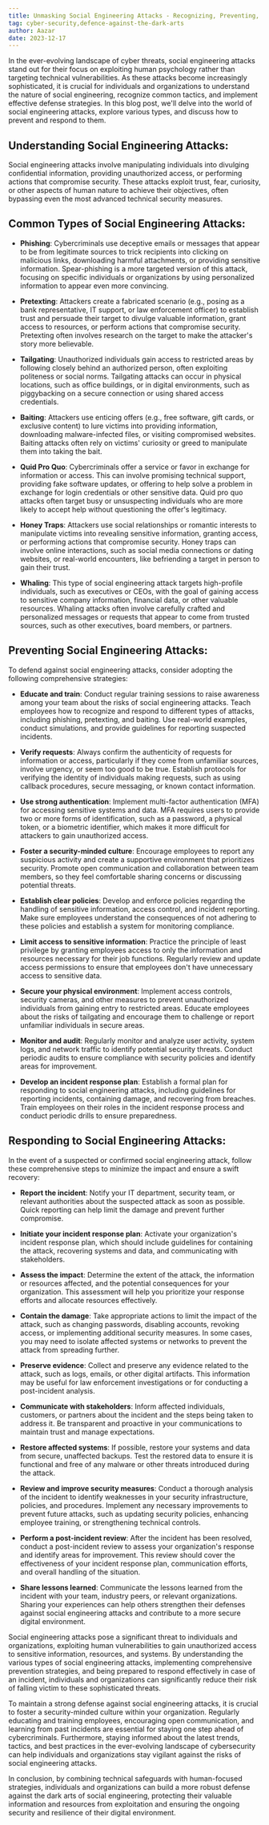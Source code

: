 ```yaml
---
title: Unmasking Social Engineering Attacks - Recognizing, Preventing, and Responding
tag: cyber-security,defence-against-the-dark-arts
author: Aazar
date: 2023-12-17
---
```


In the ever-evolving landscape of cyber threats, social engineering attacks stand out for their focus on exploiting human psychology rather than targeting technical vulnerabilities. As these attacks become increasingly sophisticated, it is crucial for individuals and organizations to understand the nature of social engineering, recognize common tactics, and implement effective defense strategies. In this blog post, we'll delve into the world of social engineering attacks, explore various types, and discuss how to prevent and respond to them.

## Understanding Social Engineering Attacks:

Social engineering attacks involve manipulating individuals into divulging confidential information, providing unauthorized access, or performing actions that compromise security. These attacks exploit trust, fear, curiosity, or other aspects of human nature to achieve their objectives, often bypassing even the most advanced technical security measures.

## Common Types of Social Engineering Attacks:

- **Phishing**: Cybercriminals use deceptive emails or messages that appear to be from legitimate sources to trick recipients into clicking on malicious links, downloading harmful attachments, or providing sensitive information. Spear-phishing is a more targeted version of this attack, focusing on specific individuals or organizations by using personalized information to appear even more convincing.

- **Pretexting**: Attackers create a fabricated scenario (e.g., posing as a bank representative, IT support, or law enforcement officer) to establish trust and persuade their target to divulge valuable information, grant access to resources, or perform actions that compromise security. Pretexting often involves research on the target to make the attacker's story more believable.

- **Tailgating**: Unauthorized individuals gain access to restricted areas by following closely behind an authorized person, often exploiting politeness or social norms. Tailgating attacks can occur in physical locations, such as office buildings, or in digital environments, such as piggybacking on a secure connection or using shared access credentials.

- **Baiting**: Attackers use enticing offers (e.g., free software, gift cards, or exclusive content) to lure victims into providing information, downloading malware-infected files, or visiting compromised websites. Baiting attacks often rely on victims' curiosity or greed to manipulate them into taking the bait.

- **Quid Pro Quo**: Cybercriminals offer a service or favor in exchange for information or access. This can involve promising technical support, providing fake software updates, or offering to help solve a problem in exchange for login credentials or other sensitive data. Quid pro quo attacks often target busy or unsuspecting individuals who are more likely to accept help without questioning the offer's legitimacy.

- **Honey Traps**: Attackers use social relationships or romantic interests to manipulate victims into revealing sensitive information, granting access, or performing actions that compromise security. Honey traps can involve online interactions, such as social media connections or dating websites, or real-world encounters, like befriending a target in person to gain their trust.

- **Whaling**: This type of social engineering attack targets high-profile individuals, such as executives or CEOs, with the goal of gaining access to sensitive company information, financial data, or other valuable resources. Whaling attacks often involve carefully crafted and personalized messages or requests that appear to come from trusted sources, such as other executives, board members, or partners.

## Preventing Social Engineering Attacks:

To defend against social engineering attacks, consider adopting the following comprehensive strategies:

- **Educate and train**: Conduct regular training sessions to raise awareness among your team about the risks of social engineering attacks. Teach employees how to recognize and respond to different types of attacks, including phishing, pretexting, and baiting. Use real-world examples, conduct simulations, and provide guidelines for reporting suspected incidents.

- **Verify requests**: Always confirm the authenticity of requests for information or access, particularly if they come from unfamiliar sources, involve urgency, or seem too good to be true. Establish protocols for verifying the identity of individuals making requests, such as using callback procedures, secure messaging, or known contact information.

- **Use strong authentication**: Implement multi-factor authentication (MFA) for accessing sensitive systems and data. MFA requires users to provide two or more forms of identification, such as a password, a physical token, or a biometric identifier, which makes it more difficult for attackers to gain unauthorized access.

- **Foster a security-minded culture**: Encourage employees to report any suspicious activity and create a supportive environment that prioritizes security. Promote open communication and collaboration between team members, so they feel comfortable sharing concerns or discussing potential threats.

- **Establish clear policies**: Develop and enforce policies regarding the handling of sensitive information, access control, and incident reporting. Make sure employees understand the consequences of not adhering to these policies and establish a system for monitoring compliance.

- **Limit access to sensitive information**: Practice the principle of least privilege by granting employees access to only the information and resources necessary for their job functions. Regularly review and update access permissions to ensure that employees don't have unnecessary access to sensitive data.

- **Secure your physical environment**: Implement access controls, security cameras, and other measures to prevent unauthorized individuals from gaining entry to restricted areas. Educate employees about the risks of tailgating and encourage them to challenge or report unfamiliar individuals in secure areas.

- **Monitor and audit**: Regularly monitor and analyze user activity, system logs, and network traffic to identify potential security threats. Conduct periodic audits to ensure compliance with security policies and identify areas for improvement.

- **Develop an incident response plan**: Establish a formal plan for responding to social engineering attacks, including guidelines for reporting incidents, containing damage, and recovering from breaches. Train employees on their roles in the incident response process and conduct periodic drills to ensure preparedness.

## Responding to Social Engineering Attacks:

In the event of a suspected or confirmed social engineering attack, follow these comprehensive steps to minimize the impact and ensure a swift recovery:

- **Report the incident**: Notify your IT department, security team, or relevant authorities about the suspected attack as soon as possible. Quick reporting can help limit the damage and prevent further compromise.

- **Initiate your incident response plan**: Activate your organization's incident response plan, which should include guidelines for containing the attack, recovering systems and data, and communicating with stakeholders.

- **Assess the impact**: Determine the extent of the attack, the information or resources affected, and the potential consequences for your organization. This assessment will help you prioritize your response efforts and allocate resources effectively.

- **Contain the damage**: Take appropriate actions to limit the impact of the attack, such as changing passwords, disabling accounts, revoking access, or implementing additional security measures. In some cases, you may need to isolate affected systems or networks to prevent the attack from spreading further.

- **Preserve evidence**: Collect and preserve any evidence related to the attack, such as logs, emails, or other digital artifacts. This information may be useful for law enforcement investigations or for conducting a post-incident analysis.

- **Communicate with stakeholders**: Inform affected individuals, customers, or partners about the incident and the steps being taken to address it. Be transparent and proactive in your communications to maintain trust and manage expectations.

- **Restore affected systems**: If possible, restore your systems and data from secure, unaffected backups. Test the restored data to ensure it is functional and free of any malware or other threats introduced during the attack.

- **Review and improve security measures**: Conduct a thorough analysis of the incident to identify weaknesses in your security infrastructure, policies, and procedures. Implement any necessary improvements to prevent future attacks, such as updating security policies, enhancing employee training, or strengthening technical controls.

- **Perform a post-incident review**: After the incident has been resolved, conduct a post-incident review to assess your organization's response and identify areas for improvement. This review should cover the effectiveness of your incident response plan, communication efforts, and overall handling of the situation.

- **Share lessons learned**: Communicate the lessons learned from the incident with your team, industry peers, or relevant organizations. Sharing your experiences can help others strengthen their defenses against social engineering attacks and contribute to a more secure digital environment.

Social engineering attacks pose a significant threat to individuals and organizations, exploiting human vulnerabilities to gain unauthorized access to sensitive information, resources, and systems. By understanding the various types of social engineering attacks, implementing comprehensive prevention strategies, and being prepared to respond effectively in case of an incident, individuals and organizations can significantly reduce their risk of falling victim to these sophisticated threats.

To maintain a strong defense against social engineering attacks, it is crucial to foster a security-minded culture within your organization. Regularly educating and training employees, encouraging open communication, and learning from past incidents are essential for staying one step ahead of cybercriminals. Furthermore, staying informed about the latest trends, tactics, and best practices in the ever-evolving landscape of cybersecurity can help individuals and organizations stay vigilant against the risks of social engineering attacks.

In conclusion, by combining technical safeguards with human-focused strategies, individuals and organizations can build a more robust defense against the dark arts of social engineering, protecting their valuable information and resources from exploitation and ensuring the ongoing security and resilience of their digital environment.